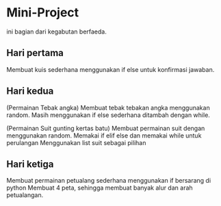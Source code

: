 # Mini-Project

ini bagian dari kegabutan berfaeda.

## Hari pertama
Membuat kuis sederhana menggunakan if else untuk konfirmasi jawaban.

## Hari kedua
(Permainan Tebak angka)
Membuat tebak tebakan angka menggunakan random.
Masih menggunakan if else sederhana ditambah dengan while.

(Permainan Suit gunting kertas batu)
Membuat permainan suit dengan menggunakan random.
Memakai if elif else dan memakai while untuk perulangan
Menggunakan list suit sebagai pilihan

## Hari ketiga
Membuat permainan petualang sederhana menggunakan if bersarang di python
Membuat 4 peta, sehingga membuat banyak alur dan arah petualangan.